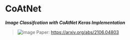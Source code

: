 # CoAtNet
***Image Classifcation with CoAtNet Keras Implementation***
> ![image](https://github.com/Keremm1/CoAtNet/assets/113975041/34af8ff7-d68e-496e-8152-1f1138888954)
> Paper: https://arxiv.org/abs/2106.04803

